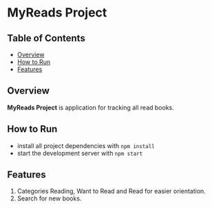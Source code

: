 # MyReads Project

## Table of Contents

* [Overview](#overview)
* [How to Run](#how-to-run)
* [Features](#Features)

## Overview

**MyReads Project** is application for tracking all read books.

## How to Run

* install all project dependencies with `npm install`
* start the development server with `npm start`


## Features

1. Categories Reading, Want to Read and Read for easier orientation.
2. Search for new books.
